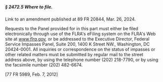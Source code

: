 ##### § 2472.5 Where to file. #####

Link to an amendment published at 89 FR 20844, Mar. 26, 2024.

Requests to the Panel provided for in this part must either be filed electronically through use of the FLRA's eFiling system on the FLRA's Web site at *www.flra.gov,* or be addressed to the Executive Director, Federal Service Impasses Panel, Suite 200, 1400 K Street NW., Washington, DC 20424-0001. All inquiries or correspondence on the status of impasses or other related matters must be submitted by regular mail to the street address above, by using the telephone number (202) 218-7790, or by using the facsimile number (202) 482-6674.

[77 FR 5989, Feb. 7, 2012]